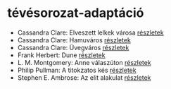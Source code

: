 # tévésorozat-adaptáció

- Cassandra Clare: Elveszett lelkek városa [részletek](_details/Cassandra%20Clare.md#id_639)
- Cassandra Clare: Hamuváros [részletek](_details/Cassandra%20Clare.md#id_636)
- Cassandra Clare: Üvegváros [részletek](_details/Cassandra%20Clare.md#id_637)
- Frank Herbert: Dune [részletek](_details/Frank%20Herbert.md#id_182)
- L. M. Montgomery: Anne válaszúton [részletek](_details/L.%20M.%20Montgomery.md#id_490)
- Philip Pullman: A titokzatos kés [részletek](_details/Philip%20Pullman.md#id_1220)
- Stephen E. Ambrose: Az elit alakulat [részletek](_details/Stephen%20E.%20Ambrose.md#id_316)
